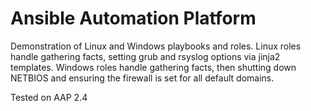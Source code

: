 # Ansible Automation Platform 

Demonstration of Linux and Windows playbooks and roles.
Linux roles handle gathering facts, setting grub and rsyslog options via jinja2 templates.
Windows roles handle gathering facts, then shutting down NETBIOS and ensuring the firewall is set for all default domains.

Tested on AAP 2.4
 
